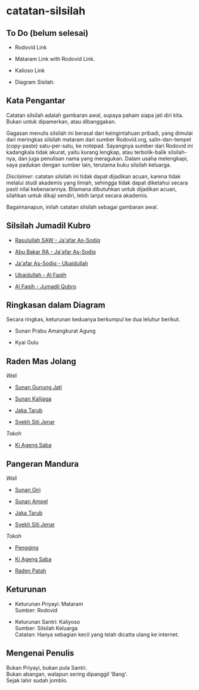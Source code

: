 # catatan-silsilah

## To Do (belum selesai)

*	Rodovid Link

*	Mataram Link with Rodovid Link.

*	Kalioso Link

*	Diagram Sisilah.


## Kata Pengantar

Catatan silsilah adalah gambaran awal,
supaya paham siapa jati diri kita.
Bukan untuk dipamerkan, atau dibanggakan.

Gagasan menulis silsilah ini berasal dari keingintahuan pribadi,
yang dimulai dari meringkas silsilah mataram dari sumber Rodovid.org,
salin-dan-tempel (copy-paste) satu-per-satu, ke notepad.
Sayangnya sumber dari Rodovid ini kadangkala tidak akurat,
yaitu kurang lengkap, atau terbolik-balik silsilah-nya,
dan juga penulisan nama yang meragukan.
Dalam usaha melengkapi, saya padukan dengan sumber lain,
terutama buku silsilah keluarga.

*Disclaimer*: catatan silsilah ini tidak dapat dijadikan acuan,
karena tidak melalui studi akademis yang ilmiah,
sehingga tidak dapat diketahui secara pasti nilai kebenarannya.
Bilamana dibutuhkan untuk dijadikan acuan,
silahkan untuk dikaji sendiri, lebih lanjut secara akademis.

Bagaimanapun, inilah catatan silsilah sebagai gambaran awal.


## Silsilah Jumadil Kubro

*	[Rasulullah SAW - Ja'afar As-Sodiq][01]

*	[Abu Bakar RA - Ja'afar As-Sodiq][02]

*	[Ja'afar As-Sodiq - Ubaidullah][04]

*	[Ubaidullah - Al Faqih][05]

*	[Al Faqih - Jumadil Qubro][07]


## Ringkasan dalam Diagram

Secara ringkas, keturunan keduanya berkumpul ke dua leluhur berikut.

*	Sunan Prabu Amangkurat Agung

*	Kyai Gulu


## Raden Mas Jolang

*Wali*

*	[Sunan Gunung Jati][21]

*	[Sunan Kalijaga][22]

*	[Jaka Tarub][24]

*	[Syekh Siti Jenar][26]

*Tokoh*

*	[Ki Ageng Saba][28]


## Pangeran Mandura

*Wali*

*	[Sunan Giri][11]

*	[Sunan Ampel][13]

*	[Jaka Tarub][15]

*	[Syekh Siti Jenar][16]

*Tokoh*

*	[Pengging][17]

*	[Ki Ageng Saba][18]

*	[Raden Patah][19]


## Keturunan

*	Keturunan Priyayi: Mataram
	<br/>Sumber: Rodovid

*	Keturunan Santri: Kaliyoso
	<br/>Sumber: Silsilah Keluarga
	<br/>Catatan: Hanya sebagian kecil yang telah dicatta ulang ke internet.


## Mengenai Penulis

Bukan Priyayi, bukan pula Santri.<br/>
Bukan abangan, walapun sering dipanggil 'Bang'.<br/>
Sejak lahir sudah jomblo.


[01]: https://github.com/epsi-rns/catatan-silsilah/blob/master/jumadil/01-rasulullah.md
[02]: https://github.com/epsi-rns/catatan-silsilah/blob/master/jumadil/02-abu-bakar.md
[04]: https://github.com/epsi-rns/catatan-silsilah/blob/master/jumadil/04-jaafar-as-sodiq.md
[05]: https://github.com/epsi-rns/catatan-silsilah/blob/master/jumadil/05-ubaidullah.md
[07]: https://github.com/epsi-rns/catatan-silsilah/blob/master/jumadil/07-al-faqih.md

[21]: https://github.com/epsi-rns/catatan-silsilah/blob/master/jolang/21-sunan-gunung-jati.md
[22]: https://github.com/epsi-rns/catatan-silsilah/blob/master/jolang/22-sunan-kalijaga.md
[24]: https://github.com/epsi-rns/catatan-silsilah/blob/master/jolang/24-jaka-tarub.md
[26]: https://github.com/epsi-rns/catatan-silsilah/blob/master/jolang/26-syekh-siti-jenar.md
[28]: https://github.com/epsi-rns/catatan-silsilah/blob/master/jolang/28-ki-ageng-saba.md

[11]: https://github.com/epsi-rns/catatan-silsilah/blob/master/mandura/11-sunan-giri.md
[13]: https://github.com/epsi-rns/catatan-silsilah/blob/master/mandura/13-sunan-ampel.md
[15]: https://github.com/epsi-rns/catatan-silsilah/blob/master/mandura/15-jaka-tarub.md
[16]: https://github.com/epsi-rns/catatan-silsilah/blob/master/mandura/16-syekh-siti-jenar.md
[17]: https://github.com/epsi-rns/catatan-silsilah/blob/master/mandura/17-pengging.md
[18]: https://github.com/epsi-rns/catatan-silsilah/blob/master/mandura/18-ki-ageng-saba.md
[19]: https://github.com/epsi-rns/catatan-silsilah/blob/master/mandura/19-raden-patah.md
